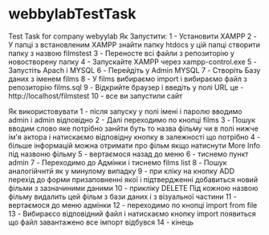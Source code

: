 # webbylabTestTask
Test Task for company webyylab 
Як Запустити:
1 - Установити XAMPP
2 - У папці з встановленим XAMPP знайти папку htdocs у цій папці створити папку з назвою filmstest
3 - Переносте всі файли з репозиторію у новостворену папку 
4 - Запускайте XAMPP через xampp-control.exe 
5 - Запустіть Apach і MYSQL 
6 - Перейдіть у Admin MYSQL
7 - Створіть Базу даних з іменем films
8 - У films вибираємо import і вибираємо файл з репозиторію films.sql
9 - Відкрийте браузер і введіть у полі URL це - http://localhost/filmstest
10 - все ви запустили сайт

Як використовувати 
1 - після запуску у полі імені і паролю вводимо admin і admin відповідно
2 - Далі переходимо по кнопці films 
3 - Пошук вводим слово яке потрібно занйти буть то назва фільму чи в полі нижче ім'я актора і натискаємо відповідну кнопку в залежності що потрібно
4 - більше інформацій можна отримати про фільм якщо натиснути More Info під назвоню фільму
5 - вертаємося назад до меню
6 - тиснемо пункт admin
7 - Переходимо до Адмінки і тиснемо  films list
8 - Пошук аналогійчнтй як у минулому випадку 
9 - при кліку на кнопку ADD перехід до форми призаповненні якої і підтвердженні добавиться новий фільми з зазначиними даними
10 - прикліку DELETE Під кожною назвою фільму видалить цей фільм з бази даних і з візуальної частини
11 - вертаємося до меню адмінки
12 - переходимо по кнопці import from file 
13 - Вибираєсо відповідний файл і натискаємо кнопку import появиться що файл завантажено все імпорт відбувся 
14 - кінець
